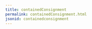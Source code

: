 ```yaml
---
title: containedConsignment
permalink: containedConsignment.html
jsonid: containedconsignment
---
```

